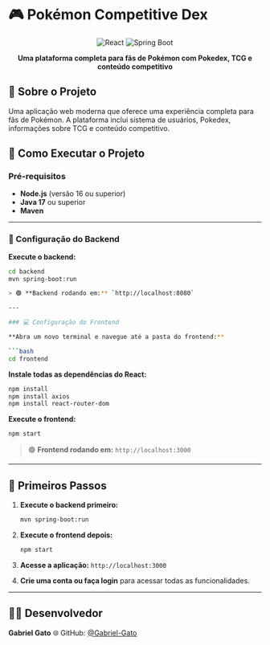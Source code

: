 # 🎮 Pokémon Competitive Dex

<p align="center">
  <img src="https://img.shields.io/badge/React-20232A?style=for-the-badge&logo=react&logoColor=61DAFB" alt="React">
  <img src="https://img.shields.io/badge/Spring_Boot-6DB33F?style=for-the-badge&logo=spring&logoColor=white" alt="Spring Boot">
</p>

<p align="center">
  <strong>Uma plataforma completa para fãs de Pokémon com Pokedex, TCG e conteúdo competitivo</strong>
</p>

## 📖 Sobre o Projeto

Uma aplicação web moderna que oferece uma experiência completa para fãs de Pokémon. A plataforma inclui sistema de usuários, Pokedex, informações sobre TCG e conteúdo competitivo.

## 🚀 Como Executar o Projeto

### Pré-requisitos
- **Node.js** (versão 16 ou superior)
- **Java 17** ou superior
- **Maven**

---

### 🔧 Configuração do Backend

**Execute o backend:**

```bash
cd backend
mvn spring-boot:run

> 🟢 **Backend rodando em:** `http://localhost:8080`

---

### 💻 Configuração do Frontend

**Abra um novo terminal e navegue até a pasta do frontend:**

```bash
cd frontend
```

**Instale todas as dependências do React:**

```bash
npm install
npm install axios
npm install react-router-dom
```

**Execute o frontend:**

```bash
npm start
```

> 🟢 **Frontend rodando em:** `http://localhost:3000`

---

## 📝 Primeiros Passos

1. **Execute o backend primeiro:**

   ```bash
   mvn spring-boot:run
   ```
2. **Execute o frontend depois:**

   ```bash
   npm start
   ```
3. **Acesse a aplicação:**
   `http://localhost:3000`
4. **Crie uma conta ou faça login** para acessar todas as funcionalidades.

---

## 👨‍💻 Desenvolvedor

**Gabriel Gato**
🌐 GitHub: [@Gabriel-Gato](https://github.com/Gabriel-Gato)

```

